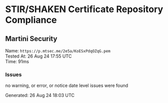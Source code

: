 # STIR/SHAKEN Certificate Repository Compliance

## Martini Security

Name: `https://p.mtsec.me/2e5a/KoESxPdqOZqG.pem`\
Tested At: 26 Aug 24 17:55 UTC\
Time: 91ms

### Issues

no warning, or error, or notice date level issues were found

Generated: 26 Aug 24 18:03 UTC